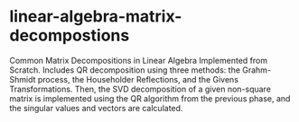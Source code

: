 # linear-algebra-matrix-decompostions
Common Matrix Decompositions in Linear Algebra Implemented from Scratch. Includes QR decomposition using three methods: the Grahm-Shmidt process, the Householder Reflections, and the Givens Transformations. Then, the SVD decomposition of a given non-square matrix is implemented using the QR algorithm from the previous phase, and the singular values and vectors are calculated.
